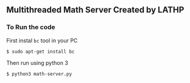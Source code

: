 ## Multithreaded Math Server Created by LATHP

### To Run the code

First instal `bc` tool in your PC

```
$ sudo apt-get install bc
```

Then run using python 3

```
$ python3 math-server.py
```


